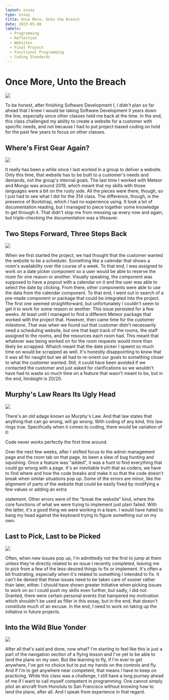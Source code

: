 ```yaml
---
layout: essay
type: essay
title: Once More, Unto the Breach
date: 2023-05-08
labels:
  - Programming
  - Reflection
  - Websites
  - Final Project
  - Functional Programming
  - Coding Standards
---
```


# Once More, Unto the Breach
<img class="ui large centered image" src="https://www.tckpublishing.com/wp-content/uploads/2022/12/Once-more-unto-the-breach-header-1.jpeg">

To be honest, after finishing Software Development I, I didn't plan so far ahead that I knew I would be taking Software Development II years down the line, especially since other classes held me back at the time. In the end, this class challenged my ability to create a website for a customer with specific needs, and not because I had to put project-based coding on hold for the past few years to focus on other classes.

## Where's First Gear Again?

<img class="ui large centered image" src="https://64.media.tumblr.com/5a1c7e147deb15b97641282efcd3eb9d/tumblr_mnupmmFYKX1so9972o5_540.jpg">

It really has been a while since I last worked in a group to deliver a website. Only this time, that website has to be built to a customer's needs and demands, not the group's internal goals. The last time I worked with Meteor and Mongo was around 2019, which meant that my skills with those languages were a bit on the rusty side. All the pieces were there, though, so I just had to see what I did for the 314 class. The difference, though, is the presence of Bootstrap, which I had no experience using. It took a lot of documentation reading, but I managed to piece together some knowledge to get through it. That didn't stop me from messing up every now and again, but triple-checking the documentation was a lifesaver.

## Two Steps Forward, Three Steps Back

<img class="ui large centered image" src="https://images.fineartamerica.com/images/artworkimages/mediumlarge/1/chance-card-vintage-monopoly-go-back-three-spaces-design-turnpike.jpg">

When we first started the project, we had thought that the customer wanted the website to be a scheduler. Something like a calendar that shows a room's availability over the course of a week. To that end, I was assigned to work on a date picker component so a user would be able to reserve the room for one reason or another. Visually speaking, the component was supposed to have a popout with a calendar on it and the user was able to select the date by clicking. From there, other components were able to use the data from the calendar component. To that end, I went out in search of a pre-made component or package that could be integrated into the project. The first one seemed straightforward, but unfortunately I couldn't seem to get it to work for some reason or another. This issue persisted for a few weeks. At least until I managed to find a different Meteor package that worked with the project that. However, then came time for the customer milestone. That was when we found out that customer didn't necessarily need a scheduling website, but one that kept track of the rooms, the staff assigned to the rooms, and the resources each room had. This meant that whatever was being worked on for the room requests would more than likely be scrapped. Whaich meant that the date picker I speent so much time on would be scrapped as well. It's honestly disappointing to know that it was all for naught but we all had to re-orient our goals to something closer to what the customer wanted. Still, it could have been avoided if we contacted the customer and just asked for clarifications so we wouldn't have had to waste so much time on a feature that wasn't meant to be, but in the end, hindsight is 20/20.

## Murphy's Law Rears Its Ugly Head

<img class="ui large centered image" src="https://myrealireland.com/wp-content/uploads/2019/09/edward-a-murphy-inventor-murphy-law.jpg">

There's an old adage known as Murphy's Law. And that law states that anything that can go wrong, will go wrong. With coding of any kind, this law rings true. Specifically when it comes to coding, there would be variation of it:

Code never works perfectly the first time around.

Over the next few weeks, after I shifted focus to the admin management page and the room tab on that page, its been a slew of bug hunting and squishing. Once a feature was "added", it was a hunt to find everything that could go wrong with a page. It's an inevitable truth that as coders, we have to find where and how the code breaks and make it so that the code doesn't break when similar situations pop up. Some of the errors are minor, like the alignment of parts of the website that could be easily fixed by modifying a few values or adding an extra <div> statement. Other errors were of the "break the website" kind, where the core functions of what we were trying to implement just plain failed. With the latter, it's a good thing we were working in a team. I would have hated to bang my head against the keyboard trying to figure something out on my own.

## Last to Pick, Last to be Picked
  
<img class="ui large centered image" src="https://i.dailymail.co.uk/i/newpix/2018/09/04/09/4FAEE32300000578-0-image-a-4_1536050507819.jpg">
  
Often, when new issues pop up, I'm admittedly not the first to jump at them unless they're directly related to an issue I recently completed, leaving me to pick from a few of the less-desired things to fix or implement. It's often a bit frustrating, especially when it's related to something I intended to fix. It can't be denied that these issues need to be taken care of sooner rather than later, either. I should have shown greater initiative when picking issues to work on so I could push my skills even further, but sadly, I did not. Granted, there were certain personal events that hampered my motivation which shouldn't be used as filler in this essay, but in the end, that doesn't constitute much of an excuse. In the end, I need to work on taking up the initiative in future projects.
  
## Into the Wild Blue Yonder
  
<img class="ui large centered image" src="https://www.rd.com/wp-content/uploads/2022/04/GettyImages-1140602972-e1651249657746.jpg">

After all that's said and done, now what? I'm starting to feel like this is just a part of the navigation section of a flying lesson and I've yet to be able to land the plane on my own. But like learning to fly, if I'm ever to get anywhere, I've got no choice but to put my hands on the controls and fly. And if I'm to get anywhere near competent, that means I have to keep on practicing. While this class was a challenge, I still have a long journey ahead of me if I want to call myself competent in programming. One cannot simply pilot an aircraft from Honolulu to San Francisco without knowing how to land the plane, after all. And I speak from experience in that regard.
